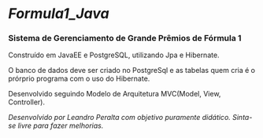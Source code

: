 # _**Formula1_Java**_
### Sistema de Gerenciamento de Grande Prêmios de Fórmula 1

Construído em JavaEE e PostgreSQL, utilizando Jpa e Hibernate.

O banco de dados deve ser criado no PostgreSql e as tabelas quem cria é o prórprio programa
com o uso do Hibernate.

Desenvolvido seguindo Modelo de Arquitetura MVC(Model, View, Controller).

_Desenvolvido por Leandro Peralta com objetivo puramente didático.
Sinta-se livre para fazer melhorias._

